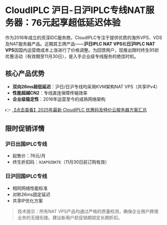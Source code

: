 # CloudIPLC 沪日-日沪IPLC专线NAT服务器：76元起享超低延迟体验

作为2016年成立的资深IDC服务商，CloudIPLC专注于提供优质的海外VPS、VDS及NAT服务器产品。近期其王牌产品——**沪日IPLC NAT VPS**和**日沪IPLC NAT VPS**因国内运营商成本上涨进行了价格调整。为回馈用户，现推出限时终生95折优惠活动（有效期至11月30日），是入手企业级专线服务的绝佳时机。

## 核心产品优势
- **双向26ms超低延迟**：沪日/日沪专线均采用KVM架构NAT VPS（共享IPv4）
- **性能超越CN2**：专线直连保障传输效率
- **企业级稳定性**：2016年运营至今的成熟网络架构

👉 [【点击查看】2025年最新 CloudIPLC 优惠码及特价云服务器方案汇总](https://bit.ly/cloudiplc)

## 限时促销详情
### 沪日出国IPLC专线
- 起售价：76元/月
- 终生折扣码：`92AP9ZBKTE`（11月30日前订购有效）

### 日沪回国IPLC专线
- 相同网络性能标准
- 对称26ms固定延迟
- 共享IP优化方案

> 技术提示：所有NAT VPS产品均通过严格的质量检测，确保企业用户跨境业务的无缝衔接。建议新用户趁促销期锁定长期折扣。